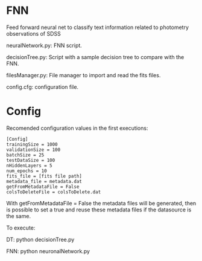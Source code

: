 # FNN
Feed forward neural net to classify text information related to photometry observations of SDSS 

neuralNetwork.py: FNN script.

decisionTree.py: Script  with a sample decision tree to compare with the FNN.

filesManager.py: File manager to import and read the fits files.

config.cfg: configuration file.

# Config
Recomended configuration values in the first executions:

    [Config]
    trainingSize = 1000
    validationSize = 100
    batchSize = 25
    testDataSize = 100
    nHiddenLayers = 5
    num_epochs = 10
    fits_file = [fits file path]
    metadata_file = metadata.dat
    getFromMetadataFile = False
    colsToDeleteFile = colsToDelete.dat

With getFromMetadataFile = False the metadata files will be generated, then is possible to set a true and reuse these metadata files if the datasource is the same.


To execute:

DT: python decisionTree.py 

FNN: python neuronalNetwork.py
 
